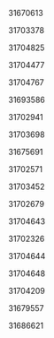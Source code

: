 31670613

31703378

31704825

31704477

31704767

31693586

31702941

31703698

31675691

31702571

31703452

31702679

31704643

31702326

31704644

31704648

31704209

31679557

31686621

